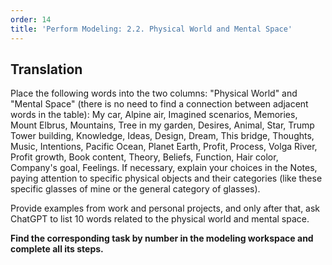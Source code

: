 ```yaml
---
order: 14
title: 'Perform Modeling: 2.2. Physical World and Mental Space'
---
```


## Translation 

Place the following words into the two columns: "Physical World" and "Mental Space" (there is no need to find a connection between adjacent words in the table): My car, Alpine air, Imagined scenarios, Memories, Mount Elbrus, Mountains, Tree in my garden, Desires, Animal, Star, Trump Tower building, Knowledge, Ideas, Design, Dream, This bridge, Thoughts, Music, Intentions, Pacific Ocean, Planet Earth, Profit, Process, Volga River, Profit growth, Book content, Theory, Beliefs, Function, Hair color, Company's goal, Feelings. If necessary, explain your choices in the Notes, paying attention to specific physical objects and their categories (like these specific glasses of mine or the general category of glasses).

Provide examples from work and personal projects, and only after that, ask ChatGPT to list 10 words related to the physical world and mental space.

**Find the corresponding task by number in the modeling workspace and complete all its steps.**